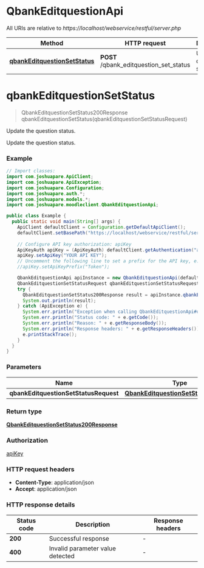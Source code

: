 # QbankEditquestionApi

All URIs are relative to *https://localhost/webservice/restful/server.php*

| Method | HTTP request | Description |
|------------- | ------------- | -------------|
| [**qbankEditquestionSetStatus**](QbankEditquestionApi.md#qbankEditquestionSetStatus) | **POST** /qbank_editquestion_set_status | Update the question status. |


<a id="qbankEditquestionSetStatus"></a>
# **qbankEditquestionSetStatus**
> QbankEditquestionSetStatus200Response qbankEditquestionSetStatus(qbankEditquestionSetStatusRequest)

Update the question status.

Update the question status.

### Example
```java
// Import classes:
import com.joshuapare.ApiClient;
import com.joshuapare.ApiException;
import com.joshuapare.Configuration;
import com.joshuapare.auth.*;
import com.joshuapare.models.*;
import com.joshuapare.moodleclient.QbankEditquestionApi;

public class Example {
  public static void main(String[] args) {
    ApiClient defaultClient = Configuration.getDefaultApiClient();
    defaultClient.setBasePath("https://localhost/webservice/restful/server.php");
    
    // Configure API key authorization: apiKey
    ApiKeyAuth apiKey = (ApiKeyAuth) defaultClient.getAuthentication("apiKey");
    apiKey.setApiKey("YOUR API KEY");
    // Uncomment the following line to set a prefix for the API key, e.g. "Token" (defaults to null)
    //apiKey.setApiKeyPrefix("Token");

    QbankEditquestionApi apiInstance = new QbankEditquestionApi(defaultClient);
    QbankEditquestionSetStatusRequest qbankEditquestionSetStatusRequest = new QbankEditquestionSetStatusRequest(); // QbankEditquestionSetStatusRequest | 
    try {
      QbankEditquestionSetStatus200Response result = apiInstance.qbankEditquestionSetStatus(qbankEditquestionSetStatusRequest);
      System.out.println(result);
    } catch (ApiException e) {
      System.err.println("Exception when calling QbankEditquestionApi#qbankEditquestionSetStatus");
      System.err.println("Status code: " + e.getCode());
      System.err.println("Reason: " + e.getResponseBody());
      System.err.println("Response headers: " + e.getResponseHeaders());
      e.printStackTrace();
    }
  }
}
```

### Parameters

| Name | Type | Description  | Notes |
|------------- | ------------- | ------------- | -------------|
| **qbankEditquestionSetStatusRequest** | [**QbankEditquestionSetStatusRequest**](QbankEditquestionSetStatusRequest.md)|  | |

### Return type

[**QbankEditquestionSetStatus200Response**](QbankEditquestionSetStatus200Response.md)

### Authorization

[apiKey](../README.md#apiKey)

### HTTP request headers

 - **Content-Type**: application/json
 - **Accept**: application/json

### HTTP response details
| Status code | Description | Response headers |
|-------------|-------------|------------------|
| **200** | Successful response |  -  |
| **400** | Invalid parameter value detected |  -  |

